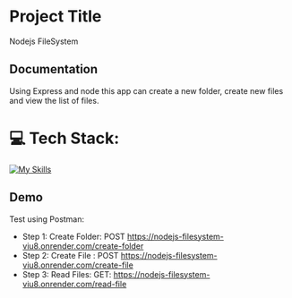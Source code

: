 # Project Title

Nodejs FileSystem

## Documentation

Using Express and node this app can create a new folder, create new files and view the list of files.

# 💻 Tech Stack:

[![My Skills](https://skillicons.dev/icons?i=nodejs,express,git,postman)](https://skillicons.dev)

## Demo

Test using Postman:

- Step 1: Create Folder: POST https://nodejs-filesystem-viu8.onrender.com/create-folder
- Step 2: Create File : POST https://nodejs-filesystem-viu8.onrender.com/create-file
- Step 3: Read Files: GET: https://nodejs-filesystem-viu8.onrender.com/read-file
